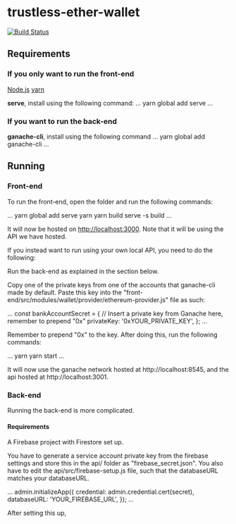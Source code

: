 # trustless-ether-wallet

[![Build Status](https://travis-ci.org/mathiassoeholm/trustless-crypto-exchange.svg?branch=master)](https://travis-ci.org/mathiassoeholm/trustless-crypto-exchange)

## Requirements
### If you only want to run the front-end
[Node.js](https://nodejs.org/en/)
[yarn](https://yarnpkg.com/lang/en/docs/install/#windows-stable)

**serve**, install using the following command:
...
yarn global add serve
...

### If you want to run the back-end
**ganache-cli**, install using the following command
...
yarn global add ganache-cli
...

## Running

### Front-end
To run the front-end, open the folder and run the following commands:

...
yarn global add serve
yarn
yarn build
serve -s build
...

It will now be hosted on [http://localhost:3000](http://localhost:3000). Note that it will be using the API we have hosted.

If you instead want to run using your own local API, you need to do the following:

Run the back-end as explained in the section below.

Copy one of the private keys from one of the accounts that ganache-cli made by default. Paste this key into the "front-end/src/modules/wallet/provider/ethereum-provider.js" file as such:

...
const bankAccountSecret =
	{
		// Insert a private key from Ganache here, remember to prepend "0x"
		privateKey: '0xYOUR_PRIVATE_KEY',
	};
...

Remember to prepend "0x" to the key. After doing this, run the following commands:

...
yarn
yarn start
...

It will now use the ganache network hosted at http://localhost:8545, and the api hosted at http://localhost:3001.

### Back-end
Running the back-end is more complicated.

#### Requirements
A Firebase project with Firestore set up.

You have to generate a service account private key from the firebase settings and store this in the api/ folder as "firebase_secret.json". You also have to edit the api/src/firebase-setup.js file, such that the databaseURL matches your databaseURL.

...
admin.initializeApp({
		credential: admin.credential.cert(secret),
		databaseURL: 'YOUR_FIREBASE_URL',
	});
...

After setting this up, 
